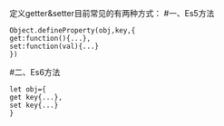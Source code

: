 定义getter&setter目前常见的有两种方式：
 #一、Es5方法
 ```
Object.defineProperty(obj,key,{
get:function(){...},
set:function(val){...}
})
```
 #二、Es6方法
``` 
let obj={
get key{...},
set key{...}
}
```
